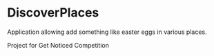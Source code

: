 DiscoverPlaces
===

Application allowing add something like easter eggs in various places.

Project for Get Noticed Competition

